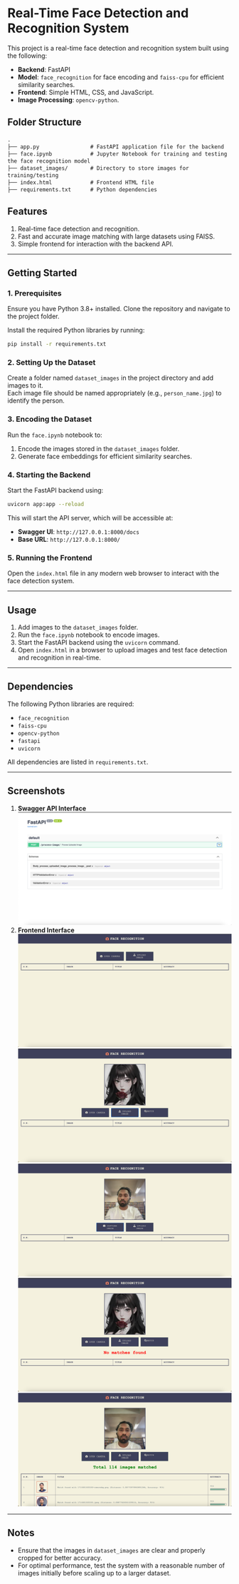 # Real-Time Face Detection and Recognition System  

This project is a real-time face detection and recognition system built using the following:  
- **Backend**: FastAPI  
- **Model**: `face_recognition` for face encoding and `faiss-cpu` for efficient similarity searches.  
- **Frontend**: Simple HTML, CSS, and JavaScript.  
- **Image Processing**: `opencv-python`.  

## Folder Structure  
```plaintext
.
├── app.py                # FastAPI application file for the backend
├── face.ipynb            # Jupyter Notebook for training and testing the face recognition model
├── dataset_images/       # Directory to store images for training/testing
├── index.html            # Frontend HTML file
├── requirements.txt      # Python dependencies
```

## Features  
1. Real-time face detection and recognition.  
2. Fast and accurate image matching with large datasets using FAISS.  
3. Simple frontend for interaction with the backend API.  

---

## Getting Started  

### 1. Prerequisites  
Ensure you have Python 3.8+ installed. Clone the repository and navigate to the project folder.  

Install the required Python libraries by running:  
```bash
pip install -r requirements.txt
```

### 2. Setting Up the Dataset  
Create a folder named `dataset_images` in the project directory and add images to it.  
Each image file should be named appropriately (e.g., `person_name.jpg`) to identify the person.  

### 3. Encoding the Dataset  
Run the `face.ipynb` notebook to:  
1. Encode the images stored in the `dataset_images` folder.  
2. Generate face embeddings for efficient similarity searches.  

### 4. Starting the Backend  
Start the FastAPI backend using:  
```bash
uvicorn app:app --reload
```  
This will start the API server, which will be accessible at:  
- **Swagger UI**: `http://127.0.0.1:8000/docs`  
- **Base URL**: `http://127.0.0.1:8000/`  

### 5. Running the Frontend  
Open the `index.html` file in any modern web browser to interact with the face detection system.  

---

## Usage  
1. Add images to the `dataset_images` folder.  
2. Run the `face.ipynb` notebook to encode images.  
3. Start the FastAPI backend using the `uvicorn` command.  
4. Open `index.html` in a browser to upload images and test face detection and recognition in real-time.  

---

## Dependencies  
The following Python libraries are required:  
- `face_recognition`  
- `faiss-cpu`  
- `opencv-python`  
- `fastapi`  
- `uvicorn`  

All dependencies are listed in `requirements.txt`.  

---

## Screenshots  
1. **Swagger API Interface**  
   ![Swagger UI](./public/api.png)  
2. **Frontend Interface**  
   ![Frontend](./public/frontend.png)  
   ![Upload](./public/upload-img.png)
   ![Open-camera](./public/camera-opened.png)
   ![Not-Matched](./public/not-matched.png)
   ![Matched](./public/matched.png)

---

## Notes  
- Ensure that the images in `dataset_images` are clear and properly cropped for better accuracy.  
- For optimal performance, test the system with a reasonable number of images initially before scaling up to a larger dataset.  
